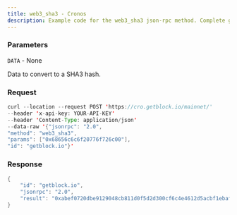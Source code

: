 ```yaml
---
title: web3_sha3 - Cronos
description: Example code for the web3_sha3 json-rpc method. Сomplete guide on how to use web3_sha3 json-rpc in GetBlock.io Web3 documentation.
---
```


### Parameters


`DATA` - None

Data to convert to a SHA3 hash.

### Request

``` java
curl --location --request POST 'https://cro.getblock.io/mainnet/' 
--header 'x-api-key: YOUR-API-KEY' 
--header 'Content-Type: application/json' 
--data-raw '{"jsonrpc": "2.0",
"method": "web3_sha3",
"params": ["0x68656c6c6f20776f726c00"],
"id": "getblock.io"}'
```

###  Response

``` java
{
    "id": "getblock.io",
    "jsonrpc": "2.0",
    "result": "0xabef0720dbe9129048cb811d0f5d2d300cf6c4e4612d5acbf1ebaff090b56a7e"
}
```


